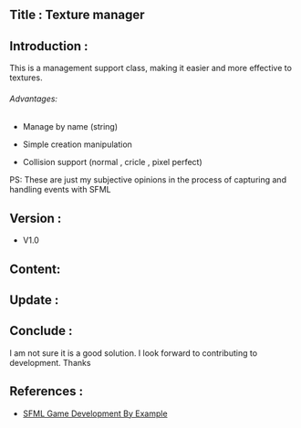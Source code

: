 ## Title : Texture manager 

## Introduction :

This is a management support class, making it easier and more effective to textures.

###### Advantages:

- Manage by name (string)

- Simple creation manipulation

- Collision support (normal , cricle , pixel perfect)

PS: These are just my subjective opinions in the process of capturing and handling events with SFML
## Version :
- V1.0 
## Content:

## Update : 

## Conclude :
I am not sure it is a good solution. I look forward to contributing to development. Thanks

## References :
- [SFML Game Development By Example](https://www.amazon.com/SFML-Development-Example-Raimondas-Pupius/dp/1785287346)



